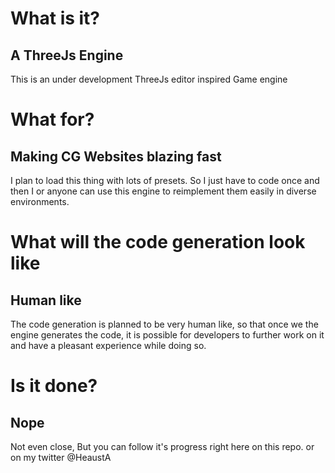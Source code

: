# What is it?

## A ThreeJs Engine

This is an under development ThreeJs editor inspired Game engine

# What for?

## Making CG Websites blazing fast

I plan to load this thing with lots of presets.
So I just have to code once and then I or anyone can use this engine to reimplement them easily in diverse environments.

# What will the code generation look like

## Human like

The code generation is planned to be very human like, so that once we the engine generates the code, it is possible for developers to further work on it and have a pleasant experience while doing so.

# Is it done?

## Nope

Not even close, But you can follow it's progress right here on this repo.
or on my twitter @HeaustA